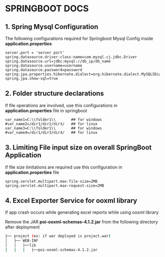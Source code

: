 # SPRINGBOOT DOCS


## 1. Spring Mysql Configuration

The following configurations required for Springboot Mysql Config inside **application.properties**

```properties
server.port = 'server port'
spring.datasource.driver-class-name=com.mysql.cj.jdbc.Driver
spring.datasource.url=jdbc:mysql://db_ip/db_name
spring.datasource.username=username
spring.datasource.password=password
spring.jpa.properties.hibernate.dialect=org.hibernate.dialect.MySQL5Dialect
spring.jpa.show-sql=true
```


## 2. Folder structure declarations

If file operations are involved, use this configurations in **application.properties** file in springboot

```properties
var_name1=C:\\folder1\\       ## for windows
#var_name2=/dir1/dir2/dir3/   ## for linux
var_name3=C:\\folder1\\       ## for windows
#var_name4=/dir1/dir3/dir4/   ## for linux
```


## 3. Limiting File input size on overall SpringBoot Application

If file size limitations are required use this configuration in **application.properties** file

```properties
spring.servlet.multipart.max-file-size=2MB
spring.servlet.multipart.max-request-size=2MB
```


## 4. Excel Exporter Service for ooxml library

If app crash occurs while generating excel reports while using ooxml library

Remove the JAR **poi-ooxml-schemas-4.1.2.jar** from the following directory after deployment

```bash
├── project (ex: if war deployed is project.war)
│   ├── WEB-INF
│   │   ├──lib
|   |   |   ├──poi-ooxml-schemas-4.1.2.jar
```

